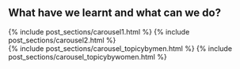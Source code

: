 <!-- ---
layout: post
title: "Conclusions"
# subtitle: "because they lacked opposable thumbs and the brainpower to build a space program."
background: ''
--- -->

## What have we learnt and what can we do?

{% include post_sections/carousel1.html %}
{% include post_sections/carousel2.html %}
<br>
{% include post_sections/carousel_topicybymen.html %}
{% include post_sections/carousel_topicybywomen.html %}
